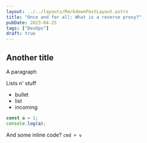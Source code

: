 ```yaml
---
layout: ../../layouts/MarkdownPostLayout.astro
title: "Once and for all: What is a reverse proxy?"
pubDate: 2023-04-25
tags: ["DevOps"]
draft: true
---
```


## Another title

A paragraph

Lists n' stuff

- bullet
- list
- incoming

```js
const a = 1;
console.log(a);
```

And some inline code? `cmd + v`
